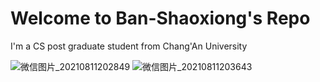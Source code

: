 # Welcome to Ban-Shaoxiong's Repo


I'm a CS post graduate student from Chang'An University



![微信图片_20210811202849](https://user-images.githubusercontent.com/50007184/161741582-b8579a4d-ac38-42c2-b75d-9b620df0ebb3.jpg)
![微信图片_20210811203643](https://user-images.githubusercontent.com/50007184/161742409-c735c84d-d896-49a2-bc51-a0b20a030439.jpg)
